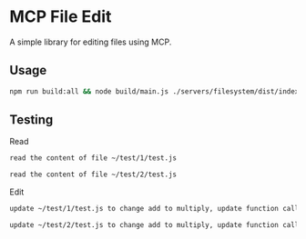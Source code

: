 # MCP File Edit

A simple library for editing files using MCP.

## Usage

```bash
npm run build:all && node build/main.js ./servers/filesystem/dist/index.js ~/test/1
```

## Testing

Read

```md
read the content of file ~/test/1/test.js

read the content of file ~/test/2/test.js
```

Edit

```md
update ~/test/1/test.js to change add to multiply, update function calls as well

update ~/test/2/test.js to change add to multiply, update function calls as well
```
